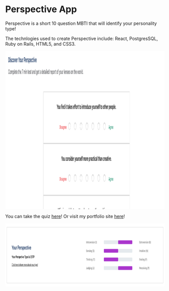 # Perspective App
Perspective is a short 10 question MBTI that will identify your personality type!

The technlogies used to create Perspective include: React, PostgresSQL, Ruby on Rails, HTML5, and CSS3.

<p align="center">
<img src="./public/landing-page.png" width="900" height="500" align="middle"/>
</p>

You can take the quiz [here](https://perspective-shift.herokuapp.com)! Or visit my portfolio site [here](http://www.davidyoon.me/#home)!

<p align="center">
<img src="./public/result-page.png" width="700" height="200" align="middle"/>
</p>
